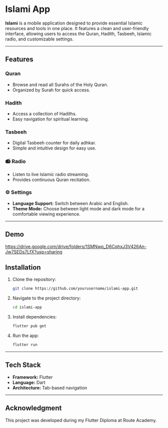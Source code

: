 # Islami App

**Islami** is a mobile application designed to provide essential Islamic resources and tools in one place. It features a clean and user-friendly interface, allowing users to access the Quran, Hadith, Tasbeeh, Islamic radio, and customizable settings.

---

## Features

### Quran

* Browse and read all Surahs of the Holy Quran.
* Organized by Surah for quick access.

### Hadith

* Access a collection of Hadiths.
* Easy navigation for spiritual learning.

### Tasbeeh

* Digital Tasbeeh counter for daily adhkar.
* Simple and intuitive design for easy use.

### 📻 Radio

* Listen to live Islamic radio streaming.
* Provides continuous Quran recitation.

### ⚙️ Settings

* **Language Support:** Switch between Arabic and English.
* **Theme Mode:** Choose between light mode and dark mode for a comfortable viewing experience.

---

## Demo

https://drive.google.com/drive/folders/1SMNwp_D6CqhxJ3V426An-Jw7SEDs7LfX?usp=sharing

## Installation

1. Clone the repository:

   ```bash
   git clone https://github.com/yourusername/islami-app.git
   ```
2. Navigate to the project directory:

   ```bash
   cd islami-app
   ```
3. Install dependencies:

   ```bash
   flutter pub get
   ```
4. Run the app:

   ```bash
   flutter run
   ```

---

## Tech Stack

* **Framework:** Flutter
* **Language:** Dart
* **Architecture:** Tab-based navigation

---

## Acknowledgment

This project was developed during my Flutter Diploma at Route Academy.

